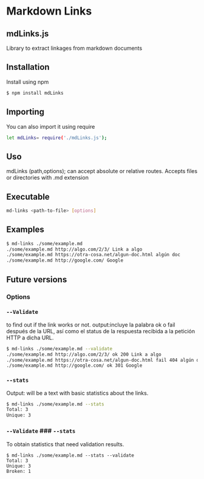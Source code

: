 # Markdown Links


## **mdLinks.js**
Library to extract linkages from markdown documents

## **Installation**
Install using npm
 ```sh
$ npm install mdLinks
```

## **Importing**
You can also import it using require 
```sh
let mdLinks= require('./mdLinks.js');
```

## **Uso** 
mdLinks (path,options);
can accept absolute or relative routes.
Accepts files or directories with .md extension
## **Executable**
```sh
md-links <path-to-file> [options]
```

## **Examples**
```sh
$ md-links ./some/example.md
./some/example.md http://algo.com/2/3/ Link a algo
./some/example.md https://otra-cosa.net/algun-doc.html algún doc
./some/example.md http://google.com/ Google
```

## **Future versions**

### Options


### `--Validate`

to find out if the link works or not.
output:incluye la palabra ok o fail después de la URL, así como el status de la respuesta recibida a la petición HTTP a dicha URL.
```sh
$ md-links ./some/example.md --validate
./some/example.md http://algo.com/2/3/ ok 200 Link a algo
./some/example.md https://otra-cosa.net/algun-doc.html fail 404 algún doc
./some/example.md http://google.com/ ok 301 Google 
```
### `--stats`

Output: will be a text with basic statistics about the links.
```sh
$ md-links ./some/example.md --stats
Total: 3
Unique: 3
```

### `--Validate` ### `--stats`

To obtain statistics that need validation results.
```ah
$ md-links ./some/example.md --stats --validate
Total: 3
Unique: 3
Broken: 1
```
